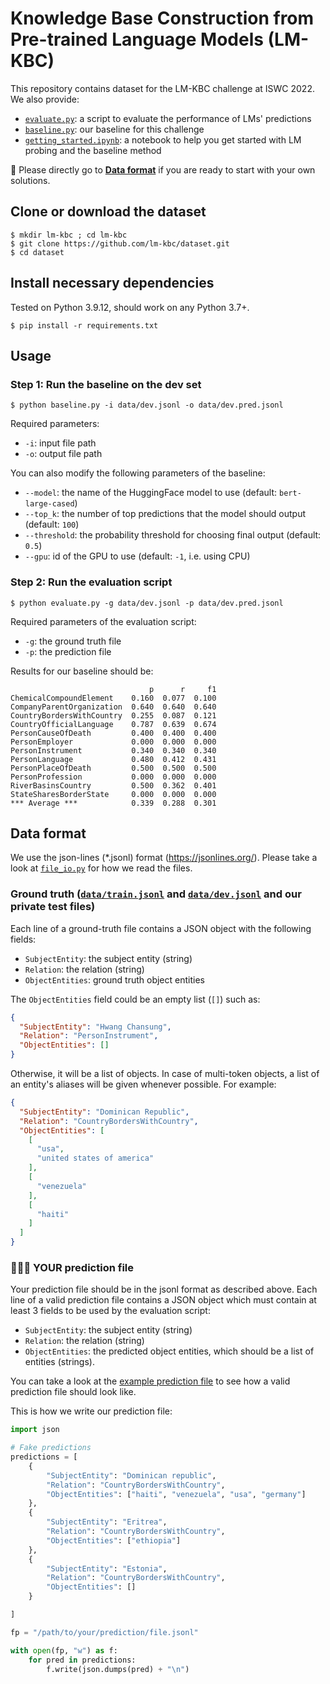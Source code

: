 # Knowledge Base Construction from Pre-trained Language Models (LM-KBC)

This repository contains dataset for the LM-KBC challenge at ISWC 2022.
We also provide:

- [``evaluate.py``](evaluate.py): a script to evaluate the performance of LMs'
  predictions
- [``baseline.py``](baseline.py): our baseline for this challenge
- [``getting_started.ipynb``](getting_started.ipynb): a notebook to help you get
  started with LM probing
  and the baseline method

🌟 Please directly go to [**Data format**](#data-format) if you are ready to
start with your own solutions.

## Clone or download the dataset

```
$ mkdir lm-kbc ; cd lm-kbc
$ git clone https://github.com/lm-kbc/dataset.git
$ cd dataset
```

## Install necessary dependencies

Tested on Python 3.9.12, should work on any Python 3.7+.

```
$ pip install -r requirements.txt
```

## Usage

### Step 1: Run the baseline on the dev set

```
$ python baseline.py -i data/dev.jsonl -o data/dev.pred.jsonl
```

Required parameters:

- ``-i``: input file path
- ``-o``: output file path

You can also modify the following parameters of the baseline:

- ``--model``: the name of the HuggingFace model to
  use (default: ``bert-large-cased``)
- ``--top_k``: the number of top predictions that the model should output
  (default: ``100``)
- ``--threshold``: the probability threshold for choosing final output
  (default: ``0.5``)
- ``--gpu``: id of the GPU to use (default: ``-1``, i.e. using CPU)

### Step 2: Run the evaluation script

``` 
$ python evaluate.py -g data/dev.jsonl -p data/dev.pred.jsonl
```

Required parameters of the evaluation script:

- ``-g``: the ground truth file
- ``-p``: the prediction file

Results for our baseline should be:

```text
                               p      r     f1
ChemicalCompoundElement    0.160  0.077  0.100
CompanyParentOrganization  0.640  0.640  0.640
CountryBordersWithCountry  0.255  0.087  0.121
CountryOfficialLanguage    0.787  0.639  0.674
PersonCauseOfDeath         0.400  0.400  0.400
PersonEmployer             0.000  0.000  0.000
PersonInstrument           0.340  0.340  0.340
PersonLanguage             0.480  0.412  0.431
PersonPlaceOfDeath         0.500  0.500  0.500
PersonProfession           0.000  0.000  0.000
RiverBasinsCountry         0.500  0.362  0.401
StateSharesBorderState     0.000  0.000  0.000
*** Average ***            0.339  0.288  0.301
```

## Data format

We use the json-lines (*.jsonl) format (https://jsonlines.org/).
Please take a look at [``file_io.py``](file_io.py) for how we read the files.

### Ground truth ([``data/train.jsonl``](data/train.jsonl) and [``data/dev.jsonl``](data/dev.jsonl) and our private test files)

Each line of a ground-truth file contains a JSON object with the following
fields:

- ``SubjectEntity``: the subject entity (string)
- ``Relation``: the relation (string)
- ``ObjectEntities``: ground truth object entities

The ``ObjectEntities`` field could be an empty list (``[]``) such as:

```json
{
  "SubjectEntity": "Hwang Chansung",
  "Relation": "PersonInstrument",
  "ObjectEntities": []
}
```

Otherwise, it will be a list of objects. In case of multi-token objects, a list of an entity's aliases will be given whenever possible. For example:

```json
{
  "SubjectEntity": "Dominican Republic",
  "Relation": "CountryBordersWithCountry",
  "ObjectEntities": [
    [
      "usa",
      "united states of america"
    ],
    [
      "venezuela"
    ],
    [
      "haiti"
    ]
  ]
}
```

### 🌟🌟🌟 YOUR prediction file

Your prediction file should be in the jsonl format as described
above.
Each line of a valid prediction file contains a JSON object which must
contain at least 3 fields to be used by the evaluation script:

- ``SubjectEntity``: the subject entity (string)
- ``Relation``: the relation (string)
- ``ObjectEntities``: the predicted object entities, which should be a list of
  entities (strings).

You can take a look at the [example prediction file](data/dev.pred.jsonl) to
see how a valid prediction file should look like.

This is how we write our prediction file:

```python
import json

# Fake predictions
predictions = [
    {
        "SubjectEntity": "Dominican republic",
        "Relation": "CountryBordersWithCountry",
        "ObjectEntities": ["haiti", "venezuela", "usa", "germany"]
    },
    {
        "SubjectEntity": "Eritrea",
        "Relation": "CountryBordersWithCountry",
        "ObjectEntities": ["ethiopia"]
    },
    {
        "SubjectEntity": "Estonia",
        "Relation": "CountryBordersWithCountry",
        "ObjectEntities": []
    }

]

fp = "/path/to/your/prediction/file.jsonl"

with open(fp, "w") as f:
    for pred in predictions:
        f.write(json.dumps(pred) + "\n")
```